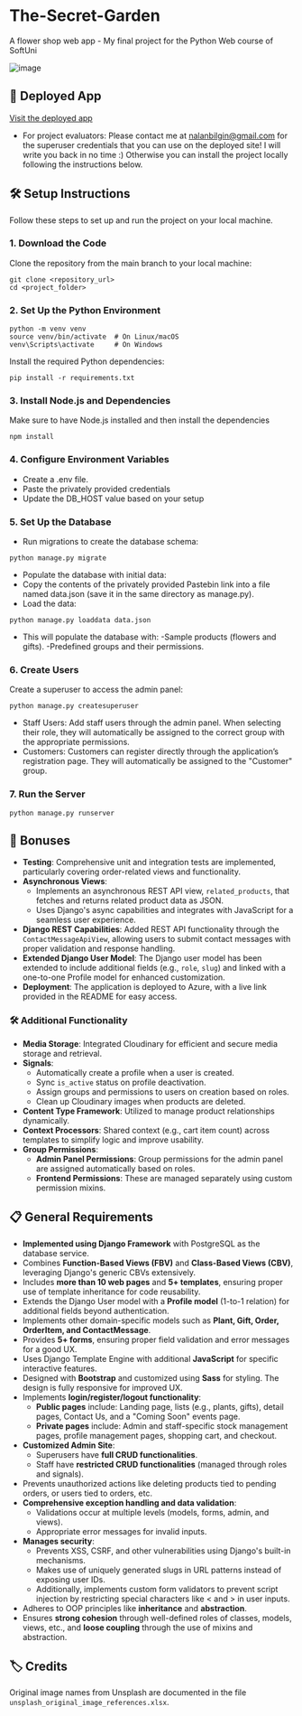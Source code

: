 # The-Secret-Garden
A flower shop web app - My final project for the Python Web course of SoftUni

![image](https://github.com/user-attachments/assets/04b5b2e4-6103-4581-b8dc-d73644ec1a38)

## 🚀 Deployed App
[Visit the deployed app](https://thesecretgarden-bnf4g7hkcrdwajea.italynorth-01.azurewebsites.net/)
- For project evaluators: Please contact me at nalanbilgin@gmail.com for the superuser credentials that you can use on the deployed site! I will write you back in no time :) Otherwise you can install the project locally following the instructions below.

## 🛠️ **Setup Instructions**

Follow these steps to set up and run the project on your local machine.

### **1. Download the Code**
Clone the repository from the main branch to your local machine:
```
git clone <repository_url>
cd <project_folder>
```

### **2. Set Up the Python Environment**
```
python -m venv venv
source venv/bin/activate  # On Linux/macOS
venv\Scripts\activate     # On Windows
```

Install the required Python dependencies:
```
pip install -r requirements.txt
```

### **3. Install Node.js and Dependencies**
Make sure to have Node.js installed and then install the dependencies
```
npm install
```

### **4. Configure Environment Variables**
- Create a .env file.
- Paste the privately provided credentials
- Update the DB_HOST value based on your setup

### **5. Set Up the Database**
- Run migrations to create the database schema:
```
python manage.py migrate
```
- Populate the database with initial data:
- Copy the contents of the privately provided Pastebin link into a file named data.json (save it in the same directory as manage.py).
- Load the data:
```
python manage.py loaddata data.json
```
- This will populate the database with:
  -Sample products (flowers and gifts).
  -Predefined groups and their permissions.

### **6. Create Users**
Create a superuser to access the admin panel:
```
python manage.py createsuperuser
```
- Staff Users: Add staff users through the admin panel. When selecting their role, they will automatically be assigned to the correct group with the appropriate permissions.
- Customers: Customers can register directly through the application’s registration page. They will automatically be assigned to the "Customer" group.

### **7. Run the Server**
```
python manage.py runserver
```

## 🌟 Bonuses

- **Testing**: Comprehensive unit and integration tests are implemented, particularly covering order-related views and functionality.
- **Asynchronous Views**:
  - Implements an asynchronous REST API view, `related_products`, that fetches and returns related product data as JSON.
  - Uses Django's async capabilities and integrates with JavaScript for a seamless user experience.
- **Django REST Capabilities**: Added REST API functionality through the `ContactMessageApiView`, allowing users to submit contact messages with proper validation and response handling.
- **Extended Django User Model**: The Django user model has been extended to include additional fields (e.g., `role`, `slug`) and linked with a one-to-one Profile model for enhanced customization.
- **Deployment**: The application is deployed to Azure, with a live link provided in the README for easy access.

### 🛠️ Additional Functionality

- **Media Storage**: Integrated Cloudinary for efficient and secure media storage and retrieval.
- **Signals**:
  - Automatically create a profile when a user is created.
  - Sync `is_active` status on profile deactivation.
  - Assign groups and permissions to users on creation based on roles.
  - Clean up Cloudinary images when products are deleted.
- **Content Type Framework**: Utilized to manage product relationships dynamically.
- **Context Processors**: Shared context (e.g., cart item count) across templates to simplify logic and improve usability.
- **Group Permissions**:
  - **Admin Panel Permissions**: Group permissions for the admin panel are assigned automatically based on roles.
  - **Frontend Permissions**: These are managed separately using custom permission mixins.


## 📋 General Requirements

- **Implemented using Django Framework** with PostgreSQL as the database service.
- Combines **Function-Based Views (FBV)** and **Class-Based Views (CBV)**, leveraging Django's generic CBVs extensively.
- Includes **more than 10 web pages** and **5+ templates**, ensuring proper use of template inheritance for code reusability.
- Extends the Django User model with a **Profile model** (1-to-1 relation) for additional fields beyond authentication.
- Implements other domain-specific models such as **Plant, Gift, Order, OrderItem, and ContactMessage**.
- Provides **5+ forms**, ensuring proper field validation and error messages for a good UX.
- Uses Django Template Engine with additional **JavaScript** for specific interactive features.
- Designed with **Bootstrap** and customized using **Sass** for styling. The design is fully responsive for improved UX.
- Implements **login/register/logout functionality**:
  - **Public pages** include: Landing page, lists (e.g., plants, gifts), detail pages, Contact Us, and a "Coming Soon" events page.
  - **Private pages** include: Admin and staff-specific stock management pages, profile management pages, shopping cart, and checkout.
- **Customized Admin Site**:
  - Superusers have **full CRUD functionalities**.
  - Staff have **restricted CRUD functionalities** (managed through roles and signals).
- Prevents unauthorized actions like deleting products tied to pending orders, or users tied to orders, etc.
- **Comprehensive exception handling and data validation**:
  - Validations occur at multiple levels (models, forms, admin, and views).
  - Appropriate error messages for invalid inputs.
- **Manages security**:
  - Prevents XSS, CSRF, and other vulnerabilities using Django's built-in mechanisms.
  - Makes use of uniquely generated slugs in URL patterns instead of exposing user IDs.
  - Additionally, implements custom form validators to prevent script injection by restricting special characters like < and > in user inputs.
- Adheres to OOP principles like **inheritance** and **abstraction**.
- Ensures **strong cohesion** through well-defined roles of classes, models, views, etc., and **loose coupling** through the use of mixins and abstraction.

## 🏷️ Credits

Original image names from Unsplash are documented in the file `unsplash_original_image_references.xlsx`.


